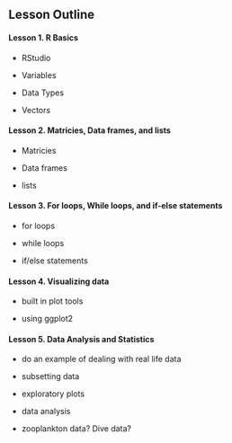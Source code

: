 <h2> Lesson Outline </h2> 

<h4> Lesson 1. R Basics </h4>

- RStudio 

- Variables 

- Data Types 

- Vectors 

<h4> Lesson 2. Matricies, Data frames, and lists </h4>

- Matricies 

- Data frames 

- lists 

<h4> Lesson 3. For loops, While loops, and if-else statements </h4>

- for loops 

- while loops 

- if/else statements 

<h4> Lesson 4. Visualizing data </h4>

- built in plot tools 

- using ggplot2  

<h4> Lesson 5. Data Analysis and Statistics</h4>

- do an example of dealing with real life data 

- subsetting data 

- exploratory plots 

- data analysis 

- zooplankton data? Dive data? 
